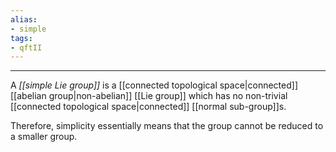 ```yaml
---
alias:
- simple
tags:
- qftII
---
```

---
A *[[simple Lie group]]* is a [[connected topological space|connected]] [[abelian group|non-abelian]] [[Lie group]]
which has no non-trivial [[connected topological space|connected]] [[normal sub-group]]s.

Therefore, simplicity essentially means that the group
cannot be reduced to a smaller group.